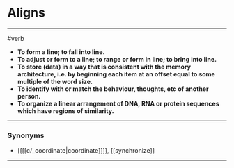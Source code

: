 # Aligns
---
#verb
- **To form a line; to fall into line.**
- **To adjust or form to a line; to range or form in line; to bring into line.**
- **To store (data) in a way that is consistent with the memory architecture, i.e. by beginning each item at an offset equal to some multiple of the word size.**
- **To identify with or match the behaviour, thoughts, etc of another person.**
- **To organize a linear arrangement of DNA, RNA or protein sequences which have regions of similarity.**
---
### Synonyms
- [[[[c/_coordinate|coordinate]]]], [[synchronize]]
---
